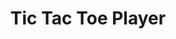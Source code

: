 ---
title: Tic Tac Toe Player
description: "A simple tic tac toe player that was implemented during a hackathon.
It uses a minimax algorithm to choose the best possible move. I hope to add a web GUI and also the ability to select your move with your voice in the future."
github_url: https://github.com/Bukkaraya/TicTacToe
---